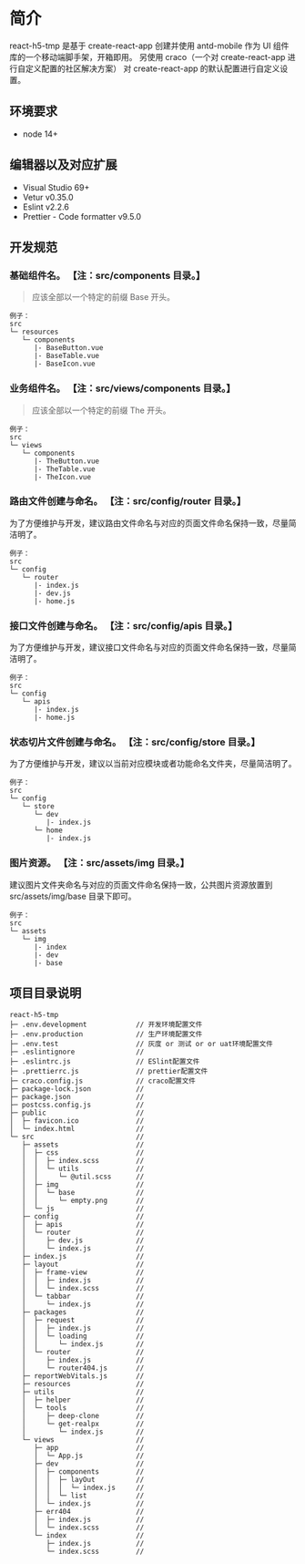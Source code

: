 <!--
 * @Descripttion: 项目描述文件
 * @version:
 * @Author: zhoukai
 * @Date: 2022-07-28 09:54:02
 * @LastEditors: zhoukai
 * @LastEditTime: 2022-08-12 14:19:57
-->

# 简介

react-h5-tmp 是基于 create-react-app 创建并使用 antd-mobile 作为 UI 组件库的一个移动端脚手架，开箱即用。
另使用 craco（一个对 create-react-app 进行自定义配置的社区解决方案） 对 create-react-app 的默认配置进行自定义设置。

## 环境要求

-   node 14+

## 编辑器以及对应扩展

-   Visual Studio 69+
-   Vetur v0.35.0
-   Eslint v2.2.6
-   Prettier - Code formatter v9.5.0

## 开发规范

### 基础组件名。 【注：src/components 目录。】

> 应该全部以一个特定的前缀 Base 开头。

```
例子：
src
└─ resources
   └─ components
      |- BaseButton.vue
      |- BaseTable.vue
      |- BaseIcon.vue
```

### 业务组件名。 【注：src/views/components 目录。】

> 应该全部以一个特定的前缀 The 开头。

```
例子：
src
└─ views
   └─ components
      |- TheButton.vue
      |- TheTable.vue
      |- TheIcon.vue
```

### 路由文件创建与命名。 【注：src/config/router 目录。】

为了方便维护与开发，建议路由文件命名与对应的页面文件命名保持一致，尽量简洁明了。

```
例子：
src
└─ config
   └─ router
      |- index.js
      |- dev.js
      |- home.js
```

### 接口文件创建与命名。 【注：src/config/apis 目录。】

为了方便维护与开发，建议接口文件命名与对应的页面文件命名保持一致，尽量简洁明了。

```
例子：
src
└─ config
   └─ apis
      |- index.js
      |- home.js
```

### 状态切片文件创建与命名。 【注：src/config/store 目录。】

为了方便维护与开发，建议以当前对应模块或者功能命名文件夹，尽量简洁明了。

```
例子：
src
└─ config
   └─ store
      └─ dev
         |- index.js
      └─ home
         |- index.js
```

### 图片资源。 【注：src/assets/img 目录。】

建议图片文件夹命名与对应的页面文件命名保持一致，公共图片资源放置到 src/assets/img/base 目录下即可。

```
例子：
src
└─ assets
   └─ img
      |- index
      |- dev
      |- base
```

## 项目目录说明

```
react-h5-tmp
├─ .env.development            // 开发环境配置文件
├─ .env.production             // 生产环境配置文件
├─ .env.test                   // 灰度 or 测试 or or uat环境配置文件
├─ .eslintignore               //
├─ .eslintrc.js                // ESlint配置文件
├─ .prettierrc.js              // prettier配置文件
├─ craco.config.js             // craco配置文件
├─ package-lock.json           //
├─ package.json                //
├─ postcss.config.js           //
├─ public                      //
│  ├─ favicon.ico              //
│  └─ index.html               //
└─ src                         //
   ├─ assets                   //
   │  ├─ css                   //
   │  │  ├─ index.scss         //
   │  │  └─ utils              //
   │  │     └─ @util.scss      //
   │  ├─ img                   //
   │  │  └─ base               //
   │  │     └─ empty.png       //
   │  └─ js                    //
   ├─ config                   //
   │  ├─ apis                  //
   │  └─ router                //
   │     ├─ dev.js             //
   │     └─ index.js           //
   ├─ index.js                 //
   ├─ layout                   //
   │  ├─ frame-view            //
   │  │  ├─ index.js           //
   │  │  └─ index.scss         //
   │  └─ tabbar                //
   │     └─ index.js           //
   ├─ packages                 //
   │  ├─ request               //
   │  │  ├─ index.js           //
   │  │  └─ loading            //
   │  │     └─ index.js        //
   │  └─ router                //
   │     ├─ index.js           //
   │     └─ router404.js       //
   ├─ reportWebVitals.js       //
   ├─ resources                //
   ├─ utils                    //
   │  ├─ helper                //
   │  └─ tools                 //
   │     ├─ deep-clone         //
   │     └─ get-realpx         //
   │        └─ index.js        //
   └─ views                    //
      ├─ app                   //
      │  └─ App.js             //
      ├─ dev                   //
      │  ├─ components         //
      │  │  ├─ layOut          //
      │  │  │  └─ index.js     //
      │  │  └─ list            //
      │  └─ index.js           //
      ├─ err404                //
      │  ├─ index.js           //
      │  └─ index.scss         //
      └─ index                 //
         ├─ index.js           //
         └─ index.scss         //

```

